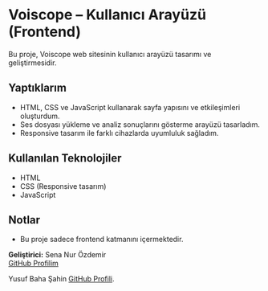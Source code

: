 # Voiscope – Kullanıcı Arayüzü (Frontend)

Bu proje, Voiscope web sitesinin kullanıcı arayüzü tasarımı ve geliştirmesidir.

## Yaptıklarım
- HTML, CSS ve JavaScript kullanarak sayfa yapısını ve etkileşimleri oluşturdum.
- Ses dosyası yükleme ve analiz sonuçlarını gösterme arayüzü tasarladım.
- Responsive tasarım ile farklı cihazlarda uyumluluk sağladım.

## Kullanılan Teknolojiler
- HTML  
- CSS (Responsive tasarım)  
- JavaScript  

## Notlar
- Bu proje sadece frontend katmanını içermektedir.

**Geliştirici:** Sena Nur Özdemir  
[GitHub Profilim](https://github.com/senathecoder)

Yusuf Baha Şahin 
[GitHub Profili](https://github.com/yusufbsahin).
